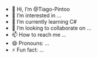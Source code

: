 - 👋 Hi, I’m @Tiago-Pintoo
- 👀 I’m interested in ...
- 🌱 I’m currently learning C#
- 💞️ I’m looking to collaborate on ...
- 📫 How to reach me ...
- 😄 Pronouns: ...
- ⚡ Fun fact: ...

<!---
Tiago-Pintoo/Tiago-Pintoo is a ✨ special ✨ repository because its `README.md` (this file) appears on your GitHub profile.
You can click the Preview link to take a look at your changes.
--->
